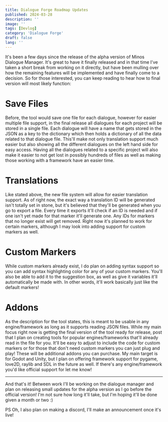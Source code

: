 ```yaml
---
title: Dialogue Forge Roadmap Updates
published: 2024-03-28
description: ''
image: ''
tags: [Devlog]
category: 'Dialogue Forge'
draft: false 
lang: ''
---
```


It's been a few days since the release of the alpha version of Minos Dialogue Manager. It's great to have it finally released and in that time I've taken a short break from working on it directly, but have been mulling over how the remaining features will be implemented and have finally come to a decision.  So for those interested, you can keep reading to hear how to final version will most likely function:

# Save Files

Before, the tool would save one file for each dialogue, however for easier multiple file support, in the final release all dialogues for each project will be stored in a single file. Each dialogue will have a name that gets stored in the JSON as a key to the dictionary which then holds a dictionary of all the data related to that dialogue file. This'll make not only translation support much easier but also showing all the different dialogues on the left hand side for easy access. Having all the dialogues related to a specific project will also make it easier to not get lost in possibly hundreds of files as well as making those working with a framework have an easier time.

# Translations

Like stated above, the new file system will allow for easier translation support. As of right now, the exact way a translation ID will be generated isn't totally set in stone, but it's believed that they'll be generated when you go to export a file. Every time it exports it'll check if an ID is needed and if one isn't yet made for that marker it'll generate one. Any IDs for markers that no longer exist will get removed. Right now it's planned to work for certain markers, although I may look into adding support for custom markers as well.

# Custom Markers

While custom markers already exist, I do plan on adding syntax support so you can add syntax highlighting color for any of your custom markers. You'll also be able to add it to the suggestion box, as well as give it variables it'll automatically be made with. In other words, it'll work basically just like the default markers!

# Addons

As the description for the tool states, this is meant to be usable in any engine/framework as long as it supports reading JSON files. While my main focus right now is getting the final version of the tool ready for release, post that I plan on creating tools for popular engines/frameworks that'll already read in the file for you. It'll be easy to adjust to include the code for custom markers or for those that don't need custom markers you can just plug and play! These will be additional addons you can purchase. My main target is for Godot and Unity, but I plan on offering framework support for pygame, love2D, raylib and SDL in the future as well. If there's any engine/framework you'd like official support for let me know!

---

And that's it! Between work I'll be working on the dialogue manager and plan on releasing small updates for the alpha version as I go before the official version! I'm not sure how long it'll take, but I'm hoping it'll be done given a month or two :)

PS Oh, I also plan on making a discord, I'll make an announcement once it's live!